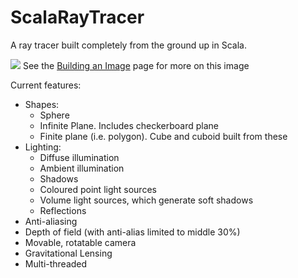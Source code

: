 # ScalaRayTracer
A ray tracer built completely from the ground up in Scala.

<img src="https://dl.dropboxusercontent.com/u/60694349/GitHub/ScalaRayTracer/Building%20an%20image/8.png" />
See the <a href="https://github.com/as2388/ScalaRayTracer/wiki/Building-an-Image">Building an Image<a/> page for more on this image


Current features:
 - Shapes:
   - Sphere
   - Infinite Plane. Includes checkerboard plane
   - Finite plane (i.e. polygon). Cube and cuboid built from these
 - Lighting:
   - Diffuse illumination
   - Ambient illumination
   - Shadows
   - Coloured point light sources
   - Volume light sources, which generate soft shadows
   - Reflections
 - Anti-aliasing
 - Depth of field (with anti-alias limited to middle 30%)
 - Movable, rotatable camera
 - Gravitational Lensing
 - Multi-threaded
 
